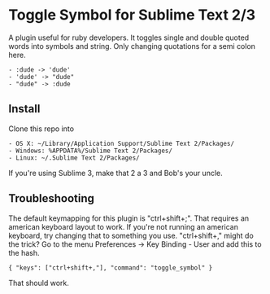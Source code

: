 Toggle Symbol for Sublime Text 2/3
==================================

A plugin useful for ruby developers. It toggles single and double quoted words into symbols and string. Only changing quotations for a semi colon here.

    - :dude -> 'dude'
    - 'dude' -> "dude"
    - "dude" -> :dude


Install
-------

Clone this repo into 

    - OS X: ~/Library/Application Support/Sublime Text 2/Packages/
    - Windows: %APPDATA%/Sublime Text 2/Packages/
    - Linux: ~/.Sublime Text 2/Packages/

If you're using Sublime 3, make that 2 a 3 and Bob's your uncle.

Troubleshooting
---------------

The default keymapping for this plugin is "ctrl+shift+;". That requires an american keyboard layout to work. If you're not running an american keyboard, try changing that to something you use. "ctrl+shift+," might do the trick? Go to the menu Preferences -> Key Binding - User and add this to the hash.

    { "keys": ["ctrl+shift+,"], "command": "toggle_symbol" }

That should work.
